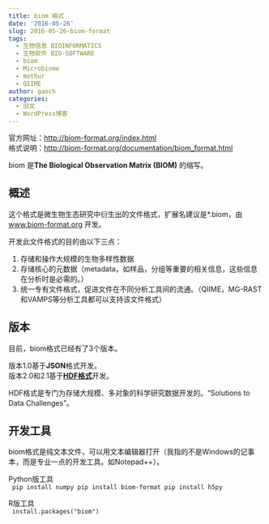 ```yaml
---
title: biom 格式
date: '2016-05-26'
slug: 2016-05-26-biom-format
tags:
  - 生物信息 BIOINFORMATICS
  - 生物软件 BIO-SOFTWARE
  - biom
  - Microbiome
  - mothur
  - QIIME
author: gaoch
categories:
  - 旧文
  - WordPress博客
---
```



官方网址：<http://biom-format.org/index.html>  
格式说明：<http://biom-format.org/documentation/biom_format.html>

biom 是**The Biological Observation Matrix (BIOM)** 的缩写。

## 概述

这个格式是微生物生态研究中衍生出的文件格式，扩展名建议是\*.biom，由
www.biom-format.org 开发。

开发此文件格式的目的由以下三点：

1.  存储和操作大规模的生物多样性数据
2.  存储核心的元数据（metadata，如样品，分组等重要的相关信息，这些信息在分析时是必需的。）
3.  统一专有文件格式，促进文件在不同分析工具间的流通。（QIIME，MG-RAST和VAMPS等分析工具都可以支持该文件格式）

## 版本

目前，biom格式已经有了3个版本。

版本1.0基于**JSON**格式开发。  
版本2.0和2.1基于[**HDF格式**](http://www.nsmc.cma.gov.cn/NSMC_EN/CMACast/docs/HDF5.0_chinese.pdf)开发。

HDF格式是专门为存储大规模、多对象的科学研究数据开发的。“Solutions to
Data Challenges”。

## 开发工具

biom格式是纯文本文件，可以用文本编辑器打开（我指的不是Windows的记事本，而是专业一点的开发工具。如Notepad++）。

Python版工具  
` pip install numpy pip install biom-format pip install h5py`

R版工具  
` install.packages("biom")`
